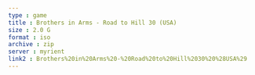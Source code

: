 ```yaml
---
type : game
title : Brothers in Arms - Road to Hill 30 (USA)
size : 2.0 G
format : iso
archive : zip
server : myrient
link2 : Brothers%20in%20Arms%20-%20Road%20to%20Hill%2030%20%28USA%29
---
```

